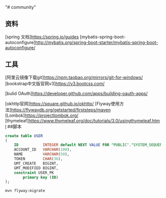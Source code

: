 "# community" 
## 资料
[spring 文档]https://spring.io/guides
[mybatis-spring-boot-autoconfigure]http://mybatis.org/spring-boot-starter/mybatis-spring-boot-autoconfigure/

## 工具
[阿里云镜像下载git]https://npm.taobao.org/mirrors/git-for-windows/
[bookstrap中文版官网v3]https://v3.bootcss.com/

[bulid OAuth]https://developer.github.com/apps/building-oauth-apps/

[okhttp官网]https://square.github.io/okhttp/
[Flyway使用方法]https://flywaydb.org/getstarted/firststeps/maven
[Lombok]https://projectlombok.org/
[thymeleaf]https://www.thymeleaf.org/doc/tutorials/3.0/usingthymeleaf.html
##脚本
```sql
create table USER
(
    ID           INTEGER default NEXT VALUE FOR "PUBLIC"."SYSTEM_SEQUENCE_8749B5BB_CCA8_4786_9A78_968148AD178F" auto_increment,
    ACCOUNT_ID   VARCHAR(100),
    NAME         VARCHAR(50),
    TOKEN        CHAR(36),
    GMT_CREATE   BIGINT,
    GMT_MODIFIED BIGINT,
    constraint USER_PK
        primary key (ID)
);
```
```bash
mvn flyway:migrate
```